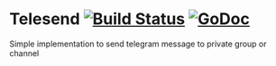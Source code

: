 # Telesend [![Build Status](https://travis-ci.org/cikupin/telesend.svg?branch=master)](https://travis-ci.org/cikupin/telesend) [![GoDoc](https://godoc.org/github.com/cikupin/telesend?status.svg)](https://godoc.org/github.com/cikupin/telesend)
Simple implementation to send telegram message to private group or channel
